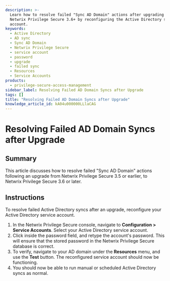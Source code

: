 ```yaml
---
description: >-
  Learn how to resolve failed "Sync AD Domain" actions after upgrading to
  Netwrix Privilege Secure 3.6+ by reconfiguring the Active Directory service
  account.
keywords:
  - Active Directory
  - AD sync
  - Sync AD Domain
  - Netwrix Privilege Secure
  - service account
  - password
  - upgrade
  - failed sync
  - Resources
  - Service Accounts
products:
  - privilege-secure-access-management
sidebar_label: Resolving Failed AD Domain Syncs after Upgrade
tags: []
title: "Resolving Failed AD Domain Syncs after Upgrade"
knowledge_article_id: kA04u000000LLlaCAG
---
```


# Resolving Failed AD Domain Syncs after Upgrade

## Summary
This article discusses how to resolve failed "Sync AD Domain" actions following an upgrade from Netwrix Privilege Secure 3.5 or earlier, to Netwrix Privilege Secure 3.6 or later.

## Instructions
To resolve failed Active Directory syncs after an upgrade, reconfigure your Active Directory service account.

1. In the Netwrix Privilege Secure console, navigate to **Configuration > Service Accounts**. Select your Active Directory service account.
2. Click inside the password field, and retype the account's password. This will ensure that the stored password in the Netwrix Privilege Secure database is correct.
3. To verify, navigate to your AD domain under the **Resources** menu, and use the **Test** button. The reconfigured service account should now be functioning.
4. You should now be able to run manual or scheduled Active Directory syncs as normal.
